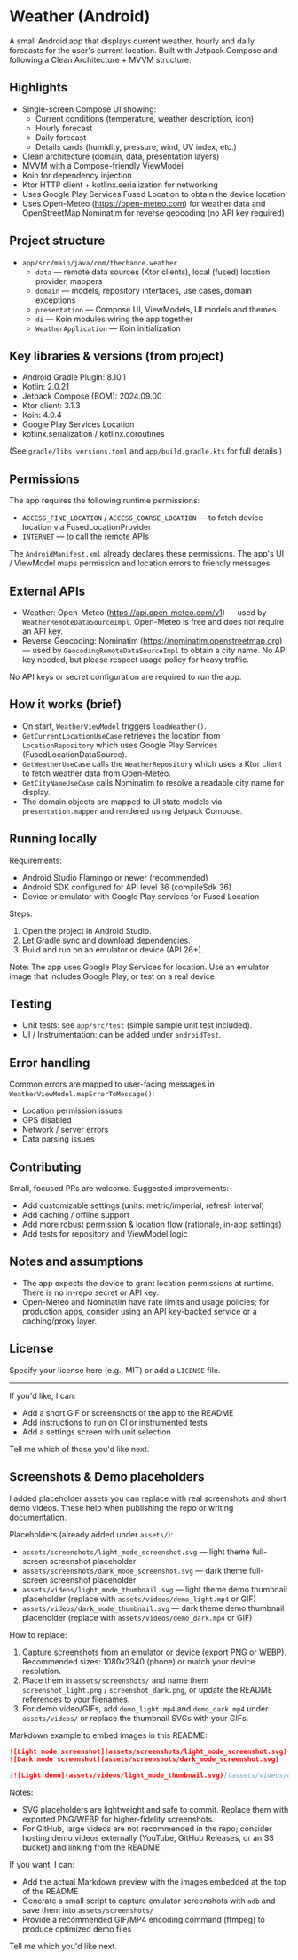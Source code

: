 # Weather (Android)

A small Android app that displays current weather, hourly and daily forecasts for the user's current location. Built with Jetpack Compose and following a Clean Architecture + MVVM structure.

## Highlights

- Single-screen Compose UI showing:
  - Current conditions (temperature, weather description, icon)
  - Hourly forecast
  - Daily forecast
  - Details cards (humidity, pressure, wind, UV index, etc.)
- Clean architecture (domain, data, presentation layers)
- MVVM with a Compose-friendly ViewModel
- Koin for dependency injection
- Ktor HTTP client + kotlinx.serialization for networking
- Uses Google Play Services Fused Location to obtain the device location
- Uses Open-Meteo (https://open-meteo.com) for weather data and OpenStreetMap Nominatim for reverse geocoding (no API key required)

## Project structure

- `app/src/main/java/com/thechance.weather`
  - `data` — remote data sources (Ktor clients), local (fused) location provider, mappers
  - `domain` — models, repository interfaces, use cases, domain exceptions
  - `presentation` — Compose UI, ViewModels, UI models and themes
  - `di` — Koin modules wiring the app together
  - `WeatherApplication` — Koin initialization

## Key libraries & versions (from project)

- Android Gradle Plugin: 8.10.1
- Kotlin: 2.0.21
- Jetpack Compose (BOM): 2024.09.00
- Ktor client: 3.1.3
- Koin: 4.0.4
- Google Play Services Location
- kotlinx.serialization / kotlinx.coroutines

(See `gradle/libs.versions.toml` and `app/build.gradle.kts` for full details.)

## Permissions

The app requires the following runtime permissions:

- `ACCESS_FINE_LOCATION` / `ACCESS_COARSE_LOCATION` — to fetch device location via FusedLocationProvider
- `INTERNET` — to call the remote APIs

The `AndroidManifest.xml` already declares these permissions. The app's UI / ViewModel maps permission and location errors to friendly messages.

## External APIs

- Weather: Open-Meteo (https://api.open-meteo.com/v1) — used by `WeatherRemoteDataSourceImpl`. Open-Meteo is free and does not require an API key.
- Reverse Geocoding: Nominatim (https://nominatim.openstreetmap.org) — used by `GeocodingRemoteDataSourceImpl` to obtain a city name. No API key needed, but please respect usage policy for heavy traffic.

No API keys or secret configuration are required to run the app.

## How it works (brief)

- On start, `WeatherViewModel` triggers `loadWeather()`.
- `GetCurrentLocationUseCase` retrieves the location from `LocationRepository` which uses Google Play Services (FusedLocationDataSource).
- `GetWeatherUseCase` calls the `WeatherRepository` which uses a Ktor client to fetch weather data from Open-Meteo.
- `GetCityNameUseCase` calls Nominatim to resolve a readable city name for display.
- The domain objects are mapped to UI state models via `presentation.mapper` and rendered using Jetpack Compose.

## Running locally

Requirements:

- Android Studio Flamingo or newer (recommended)
- Android SDK configured for API level 36 (compileSdk 36)
- Device or emulator with Google Play services for Fused Location

Steps:

1. Open the project in Android Studio.
2. Let Gradle sync and download dependencies.
3. Build and run on an emulator or device (API 26+).

Note: The app uses Google Play Services for location. Use an emulator image that includes Google Play, or test on a real device.

## Testing

- Unit tests: see `app/src/test` (simple sample unit test included).
- UI / Instrumentation: can be added under `androidTest`.

## Error handling

Common errors are mapped to user-facing messages in `WeatherViewModel.mapErrorToMessage()`:
- Location permission issues
- GPS disabled
- Network / server errors
- Data parsing issues

## Contributing

Small, focused PRs are welcome. Suggested improvements:
- Add customizable settings (units: metric/imperial, refresh interval)
- Add caching / offline support
- Add more robust permission & location flow (rationale, in-app settings)
- Add tests for repository and ViewModel logic

## Notes and assumptions

- The app expects the device to grant location permissions at runtime. There is no in-repo secret or API key.
- Open-Meteo and Nominatim have rate limits and usage policies; for production apps, consider using an API key-backed service or a caching/proxy layer.

## License

Specify your license here (e.g., MIT) or add a `LICENSE` file.

---

If you'd like, I can:
- Add a short GIF or screenshots of the app to the README
- Add instructions to run on CI or instrumented tests
- Add a settings screen with unit selection

Tell me which of those you'd like next.

## Screenshots & Demo placeholders

I added placeholder assets you can replace with real screenshots and short demo videos. These help when publishing the repo or writing documentation.

Placeholders (already added under `assets/`):

- `assets/screenshots/light_mode_screenshot.svg` — light theme full-screen screenshot placeholder
- `assets/screenshots/dark_mode_screenshot.svg` — dark theme full-screen screenshot placeholder
- `assets/videos/light_mode_thumbnail.svg` — light theme demo thumbnail placeholder (replace with `assets/videos/demo_light.mp4` or GIF)
- `assets/videos/dark_mode_thumbnail.svg` — dark theme demo thumbnail placeholder (replace with `assets/videos/demo_dark.mp4` or GIF)

How to replace:

1. Capture screenshots from an emulator or device (export PNG or WEBP). Recommended sizes: 1080x2340 (phone) or match your device resolution.
2. Place them in `assets/screenshots/` and name them `screenshot_light.png` / `screenshot_dark.png`, or update the README references to your filenames.
3. For demo video/GIFs, add `demo_light.mp4` and `demo_dark.mp4` under `assets/videos/` or replace the thumbnail SVGs with your GIFs.

Markdown example to embed images in this README:

```markdown
![Light mode screenshot](assets/screenshots/light_mode_screenshot.svg)
![Dark mode screenshot](assets/screenshots/dark_mode_screenshot.svg)

[![Light demo](assets/videos/light_mode_thumbnail.svg)](assets/videos/demo_light.mp4)
```

Notes:

- SVG placeholders are lightweight and safe to commit. Replace them with exported PNG/WEBP for higher-fidelity screenshots.
- For GitHub, large videos are not recommended in the repo; consider hosting demo videos externally (YouTube, GitHub Releases, or an S3 bucket) and linking from the README.

If you want, I can:
- Add the actual Markdown preview with the images embedded at the top of the README
- Generate a small script to capture emulator screenshots with `adb` and save them into `assets/screenshots/`
- Provide a recommended GIF/MP4 encoding command (ffmpeg) to produce optimized demo files

Tell me which you'd like next.